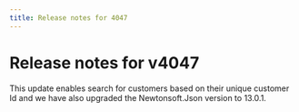 ```yaml
---
title: Release notes for 4047
---
```


# Release notes for v4047

This update enables search for customers based on their unique customer Id and we have also upgraded the Newtonsoft.Json version to 13.0.1.